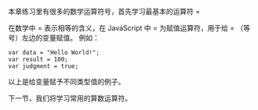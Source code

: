 本章练习里有很多的数学运算符号，首先学习最基本的运算符 =

在数学中 = 表示相等的含义，在 JavaScript 中 = 为赋值运算符，用于给 = （等号）左边的变量赋值。
例如：

    var data = "Hello World!";
    var result = 100;
    var judgment = true;

以上是给变量赋予不同类型值的例子。

下一节，我们将学习常用的算数运算符。